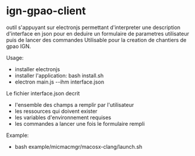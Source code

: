 # ign-gpao-client
outil s'appuyant sur electronjs permettant d'interpreter une description d'interface en json pour en deduire un formulaire de parametres utilisateur puis de lancer des commandes 
Utilisable pour la creation de chantiers de gpao IGN.

Usage:
- installer electronjs
- installer l'application: bash install.sh
- electron main.js --ihm interface.json

Le fichier interface.json decrit 
- l'ensemble des champs a remplir par l'utilisateur
- les ressources qui doivent exister
- les variables d'environnement requises
- les commandes a lancer une fois le formulaire rempli

Example: 
- bash example/micmacmgr/macosx-clang/launch.sh
